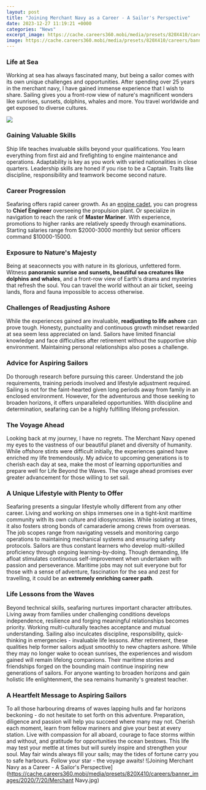 ```yaml
---
layout: post
title: "Joining Merchant Navy as a Career - A Sailor's Perspective"
date: 2023-12-27 11:19:21 +0000
categories: "News"
excerpt_image: https://cache.careers360.mobi/media/presets/820X410/careers/banner_images/2020/7/20/Merchant Navy.jpg
image: https://cache.careers360.mobi/media/presets/820X410/careers/banner_images/2020/7/20/Merchant Navy.jpg
---
```


### Life at Sea
Working at sea has always fascinated many, but being a sailor comes with its own unique challenges and opportunities. After spending over 25 years in the merchant navy, I have gained immense experience that I wish to share. Sailing gives you a front-row view of nature's magnificent wonders like sunrises, sunsets, dolphins, whales and more. You travel worldwide and get exposed to diverse cultures.

![](https://youthincmag.com/wp-content/uploads/2019/07/merchant-cinecedu.jpg)
### Gaining Valuable Skills
Ship life teaches invaluable skills beyond your qualifications. You learn everything from first aid and firefighting to engine maintenance and operations. Adaptability is key as you work with varied nationalities in close quarters. Leadership skills are honed if you rise to be a Captain. Traits like discipline, responsibility and teamwork become second nature. 
### Career Progression
Seafaring offers rapid career growth. As an [engine cadet](https://store.fi.io.vn/collection/agrawal), you can progress to **Chief Engineer** overseeing the propulsion plant. Or specialize in navigation to reach the rank of **Master Mariner**. With experience, promotions to higher ranks are relatively speedy through examinations. Starting salaries range from $2000-3000 monthly but senior officers command $10000-15000.
### Exposure to Nature's Majesty
Being at seaconnects you with nature in its glorious, unfettered form. Witness **panoramic sunrise and sunsets, beautiful sea creatures like dolphins and whales**, and a front-row view of Earth's drama and mysteries that refresh the soul. You can travel the world without an air ticket, seeing lands, flora and fauna impossible to access otherwise. 
### Challenges of Readjusting Ashore
While the experiences gained are invaluable, **readjusting to life ashore** can prove tough. Honesty, punctuality and continuous growth mindset rewarded at sea seem less appreciated on land. Sailors have limited financial knowledge and face difficulties after retirement without the supportive ship environment. Maintaining personal relationships also poses a challenge.
### Advice for Aspiring Sailors
Do thorough research before pursuing this career. Understand the job requirements, training periods involved and lifestyle adjustment required. Sailing is not for the faint-hearted given long periods away from family in an enclosed environment. However, for the adventurous and those seeking to broaden horizons, it offers unparalleled opportunities. With discipline and determination, seafaring can be a highly fulfilling lifelong profession.
### The Voyage Ahead 
Looking back at my journey, I have no regrets. The Merchant Navy opened my eyes to the vastness of our beautiful planet and diversity of humanity. While offshore stints were difficult initially, the experiences gained have enriched my life tremendously. My advice to upcoming generations is to cherish each day at sea, make the most of learning opportunities and prepare well for Life Beyond the Waves. The voyage ahead promises ever greater advancement for those willing to set sail.
### A Unique Lifestyle with Plenty to Offer
Seafaring presents a singular lifestyle wholly different from any other career. Living and working on ships immerses one in a tight-knit maritime community with its own culture and idiosyncrasies. While isolating at times, it also fosters strong bonds of camaraderie among crews from overseas. The job scopes range from navigating vessels and monitoring cargo operations to maintaining mechanical systems and ensuring safety protocols. Sailors are thus constant learners who develop multi-skilled proficiency through ongoing learning-by-doing. Though demanding, life afloat stimulates continuous self-improvement when undertaken with passion and perseverance. Maritime jobs may not suit everyone but for those with a sense of adventure, fascination for the sea and zest for travelling, it could be an **extremely enriching career path**.
### Life Lessons from the Waves  
Beyond technical skills, seafaring nurtures important character attributes. Living away from families under challenging conditions develops independence, resilience and forging meaningful relationships becomes priority. Working multi-culturally teaches acceptance and mutual understanding. Sailing also inculcates discipline, responsibility, quick-thinking in emergencies - invaluable life lessons. After retirement, these qualities help former sailors adjust smoothly to new chapters ashore. While they may no longer wake to ocean sunrises, the experiences and wisdom gained will remain lifelong companions. Their maritime stories and friendships forged on the bounding main continue inspiring new generations of sailors. For anyone wanting to broaden horizons and gain holistic life enlightenment, the sea remains humanity's greatest teacher.
### A Heartfelt Message to Aspiring Sailors
To all those harbouring dreams of waves lapping hulls and far horizons beckoning - do not hesitate to set forth on this adventure. Preparation, diligence and passion will help you succeed where many may not. Cherish each moment, learn from fellow mariners and give your best at every station. Live with compassion for all aboard, courage to face storms within and without, and gratitude for opportunities the ocean bestows. This life may test your mettle at times but will surely inspire and strengthen your soul. May fair winds always fill your sails; may the tides of fortune carry you to safe harbours. Follow your star - the voyage awaits!
![Joining Merchant Navy as a Career - A Sailor's Perspective](https://cache.careers360.mobi/media/presets/820X410/careers/banner_images/2020/7/20/Merchant Navy.jpg)